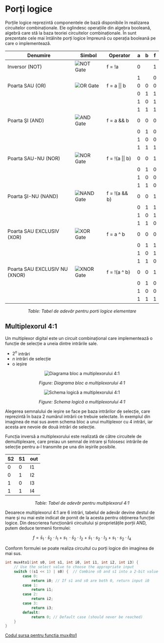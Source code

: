 # Porți logice

Porțile logice reprezintă componentele de bază disponibile în realizarea circuitelor combinaționale. Ele oglindesc operațiile din algebra booleană, algebră care stă la baza teoriei circuitelor combinaționale. În sunt prezentate cele mai întâlnite porți logice împreună cu operația booleană pe care o implementează.


<div align="center">

| Denumire                  | Simbol                                      | Operator     | a | b | f |
|---------------------------|---------------------------------------------|--------------|---|---|---|
| Inversor (NOT)            | ![NOT Gate](../media/gate-not.png)          | f = !a       | 0 |   | 1 |
|                           |                                             |              | 1 |   | 0 |
| Poarta SAU (OR)           | ![OR Gate](../media/gate-or.png)            | f = a \|\| b | 0 | 0 | 0 |
|                           |                                             |              | 0 | 1 | 1 |
|                           |                                             |              | 1 | 0 | 1 |
|                           |                                             |              | 1 | 1 | 1 |
| Poarta ŞI (AND)           | ![AND Gate](../media/gate-and.png)          | f = a && b   | 0 | 0 | 0 |
|                           |                                             |              | 0 | 1 | 0 |
|                           |                                             |              | 1 | 0 | 0 |
|                           |                                             |              | 1 | 1 | 1 |
| Poarta SAU-NU (NOR)       | ![NOR Gate](../media/gate-nor.png)          | f = !(a \|\| b) | 0 | 0 | 1 |
|                           |                                             |              | 0 | 1 | 0 |
|                           |                                             |              | 1 | 0 | 0 |
|                           |                                             |              | 1 | 1 | 0 |
| Poarta ŞI-NU (NAND)       | ![NAND Gate](../media/gate-nand.png)        | f = !(a && b) | 0 | 0 | 1 |
|                           |                                             |              | 0 | 1 | 1 |
|                           |                                             |              | 1 | 0 | 1 |
|                           |                                             |              | 1 | 1 | 0 |
| Poarta SAU EXCLUSIV (XOR) | ![XOR Gate](../media/gate-xor.png)          | f = a ^ b    | 0 | 0 | 0 |
|                           |                                             |              | 0 | 1 | 1 |
|                           |                                             |              | 1 | 0 | 1 |
|                           |                                             |              | 1 | 1 | 0 |
| Poarta SAU EXCLUSIV NU (XNOR) | ![XNOR Gate](../media/gate-xnor.png)    | f = !(a ^ b) | 0 | 0 | 1 |
|                           |                                             |              | 0 | 1 | 0 |
|                           |                                             |              | 1 | 0 | 0 |
|                           |                                             |              | 1 | 1 | 1 |
_Table: Tabel de adevăr pentru porti logice elementare_

</div>

## Multiplexorul 4:1

Un multiplexor digital este un circuit combinațional care implementează o funcție de selecție a uneia dintre intrările sale.
  - $2^n$ intrări
  - $n$ intrări de selecție
  - o ieșire

<div align="center">

![Diagrama bloc a multiplexorului 4:1](../media/mux4.png)

_Figure: Diagrama bloc a multiplexorului 4:1_

</div>

<div align="center">

![Schema logică a multiplexorului 4:1](../media/mux4-gates.png)

_Figure: Schema logică a multiplexorului 4:1_

</div>

Alegerea semnalului de ieșire se face pe baza intrărilor de selecție, care reprezintă în baza 2 numărul intrării ce trebuie selectate. În exemplul din imaginea de mai sus avem schema bloc a unui multiplexor cu 4 intrări, iar acesta are nevoie de două intrări de selecție.

Funcția inversă a multiplexorului este realizată de către circuitele de demultiplexare, care preiau un semnal de intrare și folosesc intrările de selecție pentru a-l transmite pe una din ieșirile posibile.


<div align="center">

| S2 | S1 | out |
|----|----|-----|
| 0  | 0  | I1  |
| 0  | 1  | I2  |
| 1  | 0  | I3  |
| 1  | 1  | I4  |
_Table: Tabel de adevăr pentru multiplexorul 4:1_

</div>

Deoarece multiplexorul 4:1 are 6 intrări, tabelul de adevăr devine destul de mare și nu mai este indicat de pornit de la acesta pentru obținerea funcției logice. Din descrierea funcționării circuitului și proprietățile porții AND, putem deduce termenii formulei:

$$f = \bar s_1\ \cdotp\ \bar s_2\ \cdotp\ I_1\ +\ s_1\ \cdotp \bar s_2\ \cdotp\ I_2\ +\ \bar s_1\ \cdotp\ s_2\ \cdotp\ I_3\ +\ s_1\ \cdotp\ s_2\ \cdotp\ I_4$$ 

Conform formulei se poate realiza circuitul cu porți logice din imaginea de mai sus.

```C++
int mux4to1(int s0, int s1, int i0, int i1, int i2, int i3) {
    // Use the select value to choose the appropriate input
    switch ((s1 << 1) | s0) {  // Combine s0 and s1 into a 2-bit value
        case 0:
            return i0; // If s1 and s0 are both 0, return input i0
        case 1:
            return i1;
        case 2:
            return i2;
        case 3:
            return i3;
        default:
            return 0; // Default case (should never be reached)
    }
}
```
[Codul sursa pentru functia mux4to1](https://github.com/cs-pub-ro/computer-architecture/tree/main/chapters/combinational-circuits/logic-gates/demos/mux4to1) 

